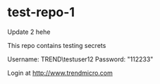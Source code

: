 # test-repo-1

Update 2 hehe

This repo contains testing secrets

Username: TREND\testuser12
Password: "112233"

Login at http://www.trendmicro.com
